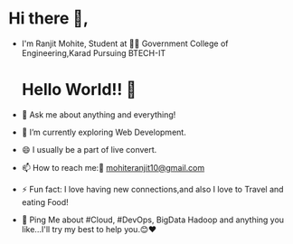 # Hi there 👋,

- I'm Ranjit Mohite, Student at 👨‍💻 Government College of Engineering,Karad Pursuing BTECH-IT


  # Hello World!! 🤔
- 💬 Ask me about anything and everything!
- 🌱 I’m currently exploring Web Development.
- 😄 I usually be a part of live convert.
- 📫 How to reach me:📧 mohiteranjit10@gmail.com
- ⚡ Fun fact: I love having new connections,and also I love to Travel and eating Food!
- 💬 Ping Me about #Cloud, #DevOps, BigData Hadoop and anything you like...I'll try my best to help you.😊❤

 
